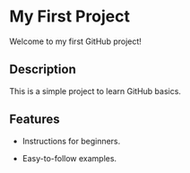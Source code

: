 # My First Project 
 
Welcome to my first GitHub project! 
 
  
 
## Description 
 
This is a simple project to learn GitHub basics. 
 
 
## Features 
 
- Instructions for beginners. 
 
- Easy-to-follow examples.  
